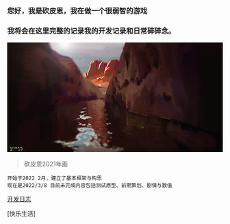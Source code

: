 
### 您好，我是砍皮恩，我在做一个很弱智的游戏
### 我将会在这里完整的记录我的开发记录和日常碎碎念。

![image](/assets/images/bg0.png)
> 砍皮恩2021年画

```
开始于2022 2月，建立了基本框架与构思
现在是2022/3/8 目前未完成内容包括测试原型、前期策划、剧情与数值 
```



[开发日志](./aboutdev_20220308.html)

[快乐生活]













